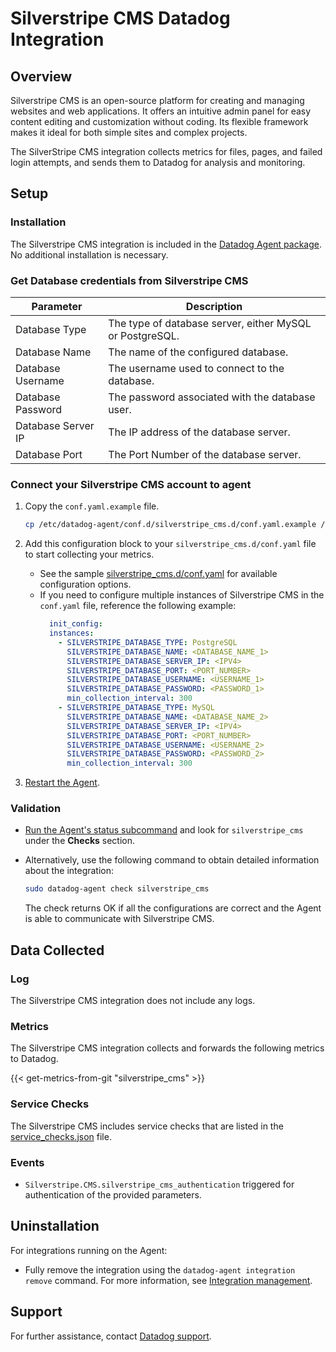 # Silverstripe CMS Datadog Integration

## Overview

Silverstripe CMS is an open-source platform for creating and managing websites and web applications. It offers an intuitive admin panel for easy content editing and customization without coding. Its flexible framework makes it ideal for both simple sites and complex projects.

The SilverStripe CMS integration collects metrics for files, pages, and failed login attempts, and sends them to Datadog for analysis and monitoring.

## Setup

### Installation

The Silverstripe CMS integration is included in the [Datadog Agent package][1]. No additional installation is necessary.

### Get Database credentials from Silverstripe CMS
| **Parameter**        | **Description**                                            |
|----------------------|------------------------------------------------------------|
| Database Type        | The type of database server, either MySQL or PostgreSQL.   |
| Database Name        | The name of the configured database.                       |
| Database Username    | The username used to connect to the database.              |
| Database Password    | The password associated with the database user.            |
| Database Server IP   | The IP address of the database server.                     |
| Database Port        | The Port Number of the database server.                    |

### Connect your Silverstripe CMS account to agent

1. Copy the `conf.yaml.example` file.
   ```sh
   cp /etc/datadog-agent/conf.d/silverstripe_cms.d/conf.yaml.example /etc/datadog-agent/conf.d/silverstripe_cms.d/conf.yaml
   ```

2. Add this configuration block to your `silverstripe_cms.d/conf.yaml` file to start collecting your metrics.
   - See the sample [silverstripe_cms.d/conf.yaml][2] for available configuration options.
   - If you need to configure multiple instances of Silverstripe CMS in the `conf.yaml` file, reference the following example:
     ```yaml
       init_config:
       instances:
         - SILVERSTRIPE_DATABASE_TYPE: PostgreSQL
           SILVERSTRIPE_DATABASE_NAME: <DATABASE_NAME_1>
           SILVERSTRIPE_DATABASE_SERVER_IP: <IPV4>
           SILVERSTRIPE_DATABASE_PORT: <PORT_NUMBER>
           SILVERSTRIPE_DATABASE_USERNAME: <USERNAME_1>
           SILVERSTRIPE_DATABASE_PASSWORD: <PASSWORD_1>
           min_collection_interval: 300
         - SILVERSTRIPE_DATABASE_TYPE: MySQL
           SILVERSTRIPE_DATABASE_NAME: <DATABASE_NAME_2>
           SILVERSTRIPE_DATABASE_SERVER_IP: <IPV4>
           SILVERSTRIPE_DATABASE_PORT: <PORT_NUMBER>
           SILVERSTRIPE_DATABASE_USERNAME: <USERNAME_2>
           SILVERSTRIPE_DATABASE_PASSWORD: <PASSWORD_2>
           min_collection_interval: 300
     ```

3. [Restart the Agent][3].

### Validation

- [Run the Agent's status subcommand][4] and look for `silverstripe_cms` under the **Checks** section.

- Alternatively, use the following command to obtain detailed information about the integration:
    ```sh
    sudo datadog-agent check silverstripe_cms
    ```

   The check returns OK if all the configurations are correct and the Agent is able to communicate with Silverstripe CMS.

## Data Collected

### Log

The Silverstripe CMS integration does not include any logs.

### Metrics

The Silverstripe CMS integration collects and forwards the following metrics to Datadog.

{{< get-metrics-from-git "silverstripe_cms" >}}

### Service Checks

The Silverstripe CMS includes service checks that are listed in the [service_checks.json][5] file.

### Events

- `Silverstripe.CMS.silverstripe_cms_authentication` triggered for authentication of the provided parameters.

## Uninstallation

For integrations running on the Agent:

- Fully remove the integration using the `datadog-agent integration remove` command. For more information, see [Integration management][6].

## Support

For further assistance, contact [Datadog support][7].

[1]: https://app.datadoghq.com/account/settings/agent/latest
[2]: https://github.com/DataDog/integrations-core/blob/master/silverstripe_cms/datadog_checks/silverstripe_cms/data/conf.yaml.example
[3]: https://docs.datadoghq.com/agent/guide/agent-commands/#start-stop-and-restart-the-agent
[4]: https://docs.datadoghq.com/agent/guide/agent-commands/#agent-status-and-information
[5]: https://github.com/DataDog/integrations-core/blob/master/silverstripe_cms/assets/service_checks.json
[6]: https://docs.datadoghq.com/agent/guide/integration-management/?tab=linux#remove
[7]: https://docs.datadoghq.com/help
